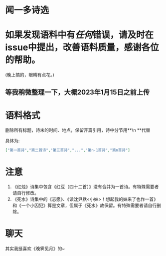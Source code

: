 # 闻一多诗选

# 如果发现语料中有*任何*错误，请及时在issue中提出，改善语料质量，感谢各位的帮助。
(晚上搞的，眼睛有点花。)

## 等我稍微整理一下，大概2023年1月15日之前上传

# 语料格式
删除所有标题，诗末的时间、地点，保留开篇引用，诗中分节用**\n **代替

具体为:
```json
["第一首诗","第二首诗","第三首诗","...","第n-1首诗","第n首诗"]
```

# 注意
1. 《红烛》诗集中包含《红豆（四十二首）》没有合并为一首诗。有特殊需要者请自行修改。
2. 《死水》诗集中的《志愿》、《读沈尹默<小妹>！想起我的妹来了也作一首》和《一个小囚犯》算是文章，但属于《死水》故保留。有特殊需要者请自行删除。
# 聊天
其实我挺喜欢《晚霁见月》的~
